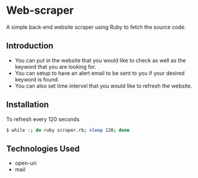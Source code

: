 # Web-scraper

A simple back-end website scraper using Ruby to fetch the source code. 

## Introduction
- You can put in the website that you would like to check as well as the keyword that you are looking for. 
- You can setup to have an alert email to be sent to you if your desired keyword is found. 
- You can also set time intervel that you would like to refresh the website. 

## Installation
To refresh every 120 seconds
```sh
$ while :; do ruby scraper.rb; sleep 120; done
```
## Technologies Used
- open-uri
- mail


